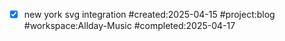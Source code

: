 - [x] new york svg integration #created:2025-04-15 #project:blog #workspace:Allday-Music #completed:2025-04-17